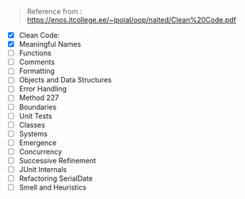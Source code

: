 > Reference from : https://enos.itcollege.ee/~jpoial/oop/naited/Clean%20Code.pdf

- [x] Clean Code: 
- [x] Meaningful Names
- [ ] Functions
- [ ] Comments
- [ ] Formatting
- [ ] Objects and Data Structures
- [ ] Error Handling
- [ ] Method 227
- [ ] Boundaries
- [ ] Unit Tests
- [ ] Classes
- [ ] Systems
- [ ] Emergence
- [ ] Concurrency
- [ ] Successive Refinement
- [ ] JUnit Internals
- [ ] Refactoring SerialDate
- [ ] Smell and Heuristics

<!--stackedit_data:
eyJoaXN0b3J5IjpbLTQxMTI2MDEwLDEzOTE0NjI5NjYsMTQ5OD
A2ODIzM119
-->